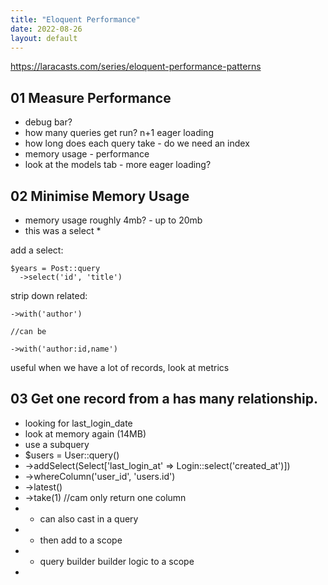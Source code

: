 ```yaml
---
title: "Eloquent Performance"
date: 2022-08-26
layout: default
---
```



https://laracasts.com/series/eloquent-performance-patterns

## 01 Measure Performance
* debug bar?
* how many queries get run? n+1 eager loading
* how long does each query take - do we need an index
* memory usage - performance 
* look at the models tab - more eager loading?

## 02 Minimise Memory Usage
* memory usage roughly 4mb? - up to 20mb
* this was a select *

add a select:
```
$years = Post::query
  ->select('id', 'title')

```

strip down related:

```
->with('author')

//can be 

->with('author:id,name')

```

useful when we have a lot of records, look at metrics

## 03 Get one record from a has many relationship.
* looking for last_login_date
* look at memory again (14MB)
* use a subquery
* $users = User::query()
*   ->addSelect(Select['last_login_at' => Login::select('created_at')])
*   ->whereColumn('user_id', 'users.id')
*   ->latest()
*   ->take(1) //cam only return one column
*   * can also cast in a query
*   * then add to a scope
*   * query builder builder logic to a scope
*   

